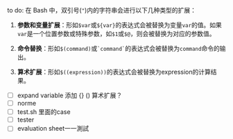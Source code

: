 
to do:
在 Bash 中，双引号(`"`)内的字符串会进行以下几种类型的扩展：

1. **参数和变量扩展**：形如`$var`或`${var}`的表达式会被替换为变量`var`的值。如果`var`是一个位置参数或特殊参数，如`$1`或`$@`，则会被替换为对应的参数值。

2. **命令替换**：形如`$(command)`或`` `command` ``的表达式会被替换为`command`命令的输出。

3. **算术扩展**：形如`$((expression))`的表达式会被替换为expression的计算结果。


- [ ] expand variable  添加 {}  ()  算术扩展？
- [ ] norme
- [ ] test.sh 里面的case
- [ ] tester
- [ ] evaluation sheet一一測試
